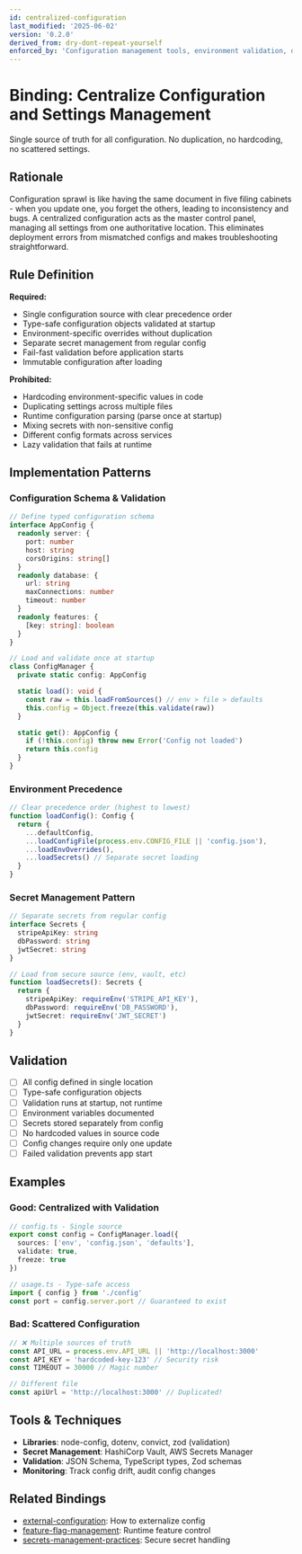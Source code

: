 ```yaml
---
id: centralized-configuration
last_modified: '2025-06-02'
version: '0.2.0'
derived_from: dry-dont-repeat-yourself
enforced_by: 'Configuration management tools, environment validation, deployment scripts'
---
```


# Binding: Centralize Configuration and Settings Management

Single source of truth for all configuration. No duplication, no hardcoding, no scattered settings.

## Rationale

Configuration sprawl is like having the same document in five filing cabinets - when you update one, you forget the others, leading to inconsistency and bugs. A centralized configuration acts as the master control panel, managing all settings from one authoritative location. This eliminates deployment errors from mismatched configs and makes troubleshooting straightforward.

## Rule Definition

**Required:**
- Single configuration source with clear precedence order
- Type-safe configuration objects validated at startup
- Environment-specific overrides without duplication
- Separate secret management from regular config
- Fail-fast validation before application starts
- Immutable configuration after loading

**Prohibited:**
- Hardcoding environment-specific values in code
- Duplicating settings across multiple files
- Runtime configuration parsing (parse once at startup)
- Mixing secrets with non-sensitive config
- Different config formats across services
- Lazy validation that fails at runtime

## Implementation Patterns

### Configuration Schema & Validation
```typescript
// Define typed configuration schema
interface AppConfig {
  readonly server: {
    port: number
    host: string
    corsOrigins: string[]
  }
  readonly database: {
    url: string
    maxConnections: number
    timeout: number
  }
  readonly features: {
    [key: string]: boolean
  }
}

// Load and validate once at startup
class ConfigManager {
  private static config: AppConfig

  static load(): void {
    const raw = this.loadFromSources() // env > file > defaults
    this.config = Object.freeze(this.validate(raw))
  }

  static get(): AppConfig {
    if (!this.config) throw new Error('Config not loaded')
    return this.config
  }
}
```

### Environment Precedence
```typescript
// Clear precedence order (highest to lowest)
function loadConfig(): Config {
  return {
    ...defaultConfig,
    ...loadConfigFile(process.env.CONFIG_FILE || 'config.json'),
    ...loadEnvOverrides(),
    ...loadSecrets() // Separate secret loading
  }
}
```

### Secret Management Pattern
```typescript
// Separate secrets from regular config
interface Secrets {
  stripeApiKey: string
  dbPassword: string
  jwtSecret: string
}

// Load from secure source (env, vault, etc)
function loadSecrets(): Secrets {
  return {
    stripeApiKey: requireEnv('STRIPE_API_KEY'),
    dbPassword: requireEnv('DB_PASSWORD'),
    jwtSecret: requireEnv('JWT_SECRET')
  }
}
```

## Validation

- [ ] All config defined in single location
- [ ] Type-safe configuration objects
- [ ] Validation runs at startup, not runtime
- [ ] Environment variables documented
- [ ] Secrets stored separately from config
- [ ] No hardcoded values in source code
- [ ] Config changes require only one update
- [ ] Failed validation prevents app start

## Examples

### Good: Centralized with Validation
```typescript
// config.ts - Single source
export const config = ConfigManager.load({
  sources: ['env', 'config.json', 'defaults'],
  validate: true,
  freeze: true
})

// usage.ts - Type-safe access
import { config } from './config'
const port = config.server.port // Guaranteed to exist
```

### Bad: Scattered Configuration
```typescript
// ❌ Multiple sources of truth
const API_URL = process.env.API_URL || 'http://localhost:3000'
const API_KEY = 'hardcoded-key-123' // Security risk
const TIMEOUT = 30000 // Magic number

// Different file
const apiUrl = 'http://localhost:3000' // Duplicated!
```

## Tools & Techniques

- **Libraries**: node-config, dotenv, convict, zod (validation)
- **Secret Management**: HashiCorp Vault, AWS Secrets Manager
- **Validation**: JSON Schema, TypeScript types, Zod schemas
- **Monitoring**: Track config drift, audit config changes

## Related Bindings

- [external-configuration](external-configuration.md): How to externalize config
- [feature-flag-management](feature-flag-management.md): Runtime feature control
- [secrets-management-practices](../categories/security/secrets-management-practices.md): Secure secret handling
